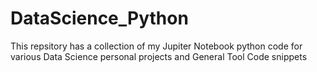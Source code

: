 # DataScience_Python
This repsitory has a collection of my Jupiter Notebook python code for various Data Science personal projects and General Tool Code snippets 
